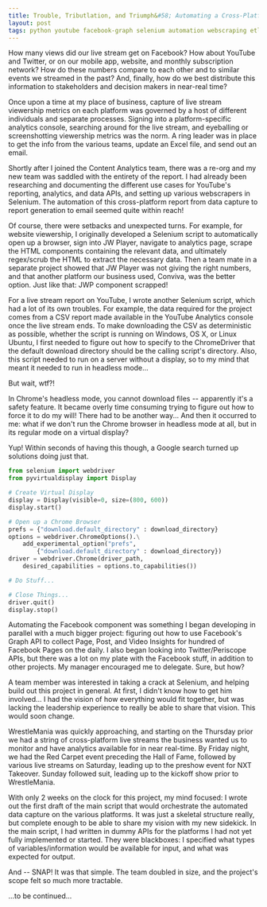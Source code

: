```yaml
---
title: Trouble, Tributlation, and Triumph&#58; Automating a Cross-Platform Live Stream Report
layout: post
tags: python youtube facebook-graph selenium automation webscraping etl wwe
---
```


How many views did our live stream get on Facebook? How about YouTube and Twitter, or on our 
mobile app, website, and monthly subscription network?  How do these numbers compare to each other
and to similar events we streamed in the past? And, finally, how do we best distribute this information 
to stakeholders and decision makers in near-real time?

Once upon a time at my place of business, capture of live stream viewership metrics on each 
platform was governed by a host of different individuals and separate processes.  Signing into
a platform-specific analytics console, searching around for the live stream, and eyeballing or
screenshotting viewership metrics was the norm.  A ring leader
was in place to get the info from the various teams, update an Excel file, and send out an
email.  

Shortly after I joined the Content Analytics team, there was a re-org and my new team
was saddled with the entirety of the report.  I had already been researching and documenting the
different use cases for YouTube's reporting, analytics, and data APIs, and setting up
various webscrapers in Selenium.  The automation of this cross-platform report from data capture
to report generation to email seemed quite within reach!  

Of course, there were setbacks and unexpected turns. For example, for website viewership, 
I originally developed a Selenium script to automatically open up a browser, sign into JW Player, 
navigate to analytics page, scrape the  HTML components containing the relevant data, and 
ultimately regex/scrub the HTML to extract the necessary data.  Then a team mate
in a separate project showed that JW Player was not giving the right numbers, and that another
platform our business used, Conviva, was the better option.  Just like that: JWP component scrapped!

For a live stream report on YouTube, I wrote another Selenium script, which had a lot of 
its own troubles.  For example, the data required for the project comes from a CSV report made
available in the YouTube Analytics console once the live stream ends. To make downloading
the CSV as deterministic as possible, whether the script is running on Windows, OS X, or 
Linux Ubuntu, I first needed to figure out how to specify to the ChromeDriver that the
default download directory should be the calling script's directory.  Also, this script
needed to run on a server without a display, so to my mind that meant it needed to run
in headless mode... 

But wait, wtf?! 

In Chrome's headless mode, you cannot download files -- apparently
it's a safety feature.  It became overly time consuming trying to figure out how to force it
to do my will!  There had to be another way... And then it occurred to me: what if
we don't run the Chrome browser in headless mode at all, but in its regular mode on a virtual 
display?  

Yup!  Within seconds of having this though, a Google search turned up solutions
doing just that. 

```python
from selenium import webdriver
from pyvirtualdisplay import Display

# Create Virtual Display
display = Display(visible=0, size=(800, 600))
display.start()

# Open up a Chrome Browser
prefs = {"download.default_directory" : download_directory}
options = webdriver.ChromeOptions().\
    add_experimental_option("prefs", 
        {"download.default_directory" : download_directory})
driver = webdriver.Chrome(driver_path, 
    desired_capabilities = options.to_capabilities())

# Do Stuff...

# Close Things...
driver.quit()
display.stop()
```

Automating the Facebook component was something I began developing in parallel with a much bigger project:
figuring out how to use Facebook's Graph API to collect Page, Post, and Video Insights for hundred of 
Facebook Pages on the daily.  I also began looking into Twitter/Periscope APIs, but there was a lot on
my plate with the Facebook stuff, in addition to other projects.  My manager encouraged me to 
delegate. Sure, but how?

A team member was interested in taking a crack at Selenium, and helping build out this project
in general.  At first, I didn't know how to get him involved... I had the vision of how everything
would fit together, but was lacking the leadership experience to really be able to share that vision.  This
would soon change.

WrestleMania was quickly approaching, and starting on the Thursday prior we had a string of 
cross-platform live streams the business wanted us to monitor and have analytics available for in 
near real-time.  By Friday night, we had the Red Carpet event preceding the Hall of Fame, followed by
various live streams on Saturday, leading up to the preshow event for NXT Takeover.  Sunday followed
suit, leading up to the kickoff show prior to WrestleMania.

With only 2 weeks on the clock for this project, my mind focused: I wrote out the first draft of the
main script that would  orchestrate the automated data capture on the various platforms.  It was
just a skeletal structure really, but  complete enough to be able to share my vision with my new
sidekick.  In the main script,  I had written in dummy APIs for the platforms I had not yet fully
implemented or started.  They were blackboxes: I specified what types of variables/information would be
available for input, and what was expected for output.

And -- SNAP!  It was that simple.  The team doubled in size, and the project's scope felt so much 
more tractable.

...to be continued...

